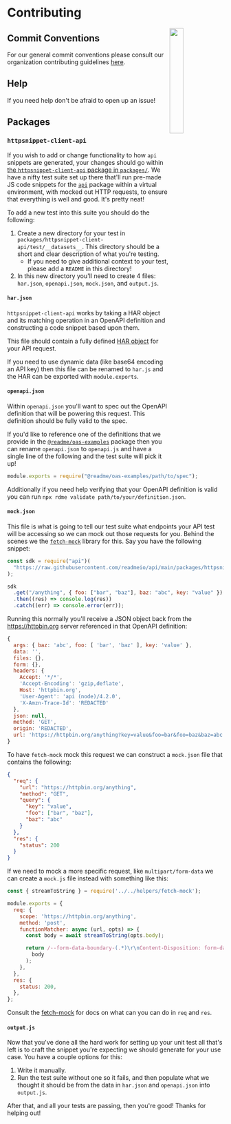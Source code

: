 # Contributing

<img align="right" width="25%" style="margin-bottom: 2em" src="https://owlbert.io/images/owlberts-png/camp.png.png">

## Commit Conventions

For our general commit conventions please consult our organization contributing guidelines [here](https://github.com/readmeio/.github/blob/main/.github/CONTRIBUTING.md#commit-conventions).

## Help

If you need help don't be afraid to open up an issue!

## Packages

### `httpsnippet-client-api`

If you wish to add or change functionality to how `api` snippets are generated, your changes should go within [the `httpsnippet-client-api` package in `packages/`](https://github.com/readmeio/api/tree/main/packages/httpsnippet-client-api). We have a nifty test suite set up there that'll run pre-made JS code snippets for the [`api`](https://npm.im/api) package within a virtual environment, with mocked out HTTP requests, to ensure that everything is well and good. It's pretty neat!

To add a new test into this suite you should do the following:

1. Create a new directory for your test in `packages/httpsnippet-client-api/test/__datasets__`. This directory should be a short and clear description of what you're testing.
   - If you need to give additional context to your test, please add a `README` in this directory!
2. In this new directory you'll need to create 4 files: `har.json`, `openapi.json`, `mock.json`, and `output.js`.

#### `har.json`

`httpsnippet-client-api` works by taking a HAR object and its matching operation in an OpenAPI definition and constructing a code snippet based upon them.

This file should contain a fully defined [HAR object](http://www.softwareishard.com/blog/har-12-spec/) for your API request.

If you need to use dynamic data (like base64 encoding an API key) then this file can be renamed to `har.js` and the HAR can be exported with `module.exports`.

#### `openapi.json`

Within `openapi.json` you'll want to spec out the OpenAPI definition that will be powering this request. This definition should be fully valid to the spec.

If you'd like to reference one of the definitions that we provide in the [`@readme/oas-examples`](https://npm.im/@readme/oas-examples) package then you can rename `openapi.json` to `openapi.js` and have a single line of the following and the test suite will pick it up!

```js
module.exports = require("@readme/oas-examples/path/to/spec");
```

Additionally if you need help verifying that your OpenAPI definition is valid you can run `npx rdme validate path/to/your/definition.json`.

#### `mock.json`

This file is what is going to tell our test suite what endpoints your API test will be accessing so we can mock out those requests for you. Behind the scenes we the [`fetch-mock`](https://npm.im/fetch-mock) library for this.
Say you have the following snippet:

```js
const sdk = require("api")(
  "https://raw.githubusercontent.com/readmeio/api/main/packages/httpsnippet-client-api/test/__datasets__/query/openapi.json"
);

sdk
  .get("/anything", { foo: ["bar", "baz"], baz: "abc", key: "value" })
  .then((res) => console.log(res))
  .catch((err) => console.error(err));
```

Running this normally you'll receive a JSON object back from the https://httpbin.org server referenced in that OpenAPI definition:

```js
{
  args: { baz: 'abc', foo: [ 'bar', 'baz' ], key: 'value' },
  data: '',
  files: {},
  form: {},
  headers: {
    Accept: '*/*',
    'Accept-Encoding': 'gzip,deflate',
    Host: 'httpbin.org',
    'User-Agent': 'api (node)/4.2.0',
    'X-Amzn-Trace-Id': 'REDACTED'
  },
  json: null,
  method: 'GET',
  origin: 'REDACTED',
  url: 'https://httpbin.org/anything?key=value&foo=bar&foo=baz&baz=abc'
}
```

To have `fetch-mock` mock this request we can construct a `mock.json` file that contains the following:

```json
{
  "req": {
    "url": "https://httpbin.org/anything",
    "method": "GET",
    "query": {
      "key": "value",
      "foo": ["bar", "baz"],
      "baz": "abc"
    }
  },
  "res": {
    "status": 200
  }
}
```

If we need to mock a more specific request, like `multipart/form-data` we can create a `mock.js` file instead with something like this:

```js
const { streamToString } = require('../../helpers/fetch-mock');

module.exports = {
  req: {
    scope: 'https://httpbin.org/anything',
    method: 'post',
    functionMatcher: async (url, opts) => {
      const body = await streamToString(opts.body);

      return /--form-data-boundary-(.*)\r\nContent-Disposition: form-data; name="foo"; filename="hello.txt"\r\nContent-Type: text\/plain\r\n\r\nHello world!\n\r\n--form-data-boundary-(.*)--\r\n\r\n/.test(
        body
      );
    },
  },
  res: {
    status: 200,
  },
};
```

Consult the [fetch-mock](https://npm.im/fetch-mock) for docs on what can you can do in `req` and `res`.

#### `output.js`

Now that you've done all the hard work for setting up your unit test all that's left is to craft the snippet you're expecting we should generate for your use case. You have a couple options for this:

1. Write it manually.
2. Run the test suite without one so it fails, and then populate what we thought it should be from the data in `har.json` and `openapi.json` into `output.js`.

After that, and all your tests are passing, then you're good! Thanks for helping out!
